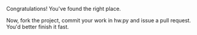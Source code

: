 Congratulations! You've found the right place.

Now, fork the project, commit your work in hw.py and issue a pull request. You'd better finish it fast.
